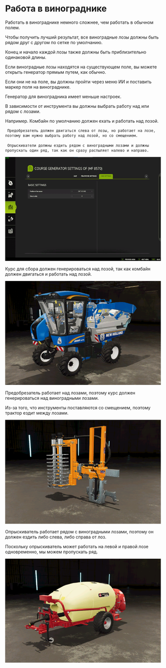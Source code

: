 # Работа в винограднике

  
  
Работать в винограднике немного сложнее, чем работать в обычном полем.  
  
Чтобы получить лучший результат, все виноградные лозы должны быть рядом друг с другом по сетке по умолчанию.  
  
Конец и начало каждой лозы также должны быть приблизительно одинаковой длины.  
  
Если виноградные лозы находятся на существующем поле, вы можете открыть генератор прямым путем, как обычно.  
  
Если они не на поле, вы должны пройти через меню ИИ и поставить маркер поля на винограднике.  
  


  
  
Генератор для виноградника имеет меньше настроек.  
  
В зависимости от инструмента вы должны выбрать работу над или рядом с лозами.  
  
Например. Комбайн по умолчанию должен ехать и работать над лозой.  
  
     Предобрезатель должен двигаться слева от лозы, но работает на лозе, поэтому вам нужно выбрать работу над лозой, но со смещением.  
  
     Опрыскиватели должны ездить рядом с виноградными лозами и должны пропускать один ряд, так как он сразу распыляет налево и направо.  
  


![Image](../assets/images/vineworkgen_0_0_765_510.png)

  
  
Курс для сбора должен генерироваться над лозой, так как комбайн должен двигаться и работать над лозой.  
  


![Image](../assets/images/vineworkharvest_0_0_765_510.png)

  
  
Предобрезатель работает над лозами, поэтому курс должен генерироваться над виноградными лозами.  
  
Из-за того, что инструменты поставляются со смещением, поэтому трактор ездит между лозами.  
  


![Image](../assets/images/vineworkpruner_0_0_765_510.png)

  
  
Опрыскиватель работает рядом с виноградными лозами, поэтому он должен ездить либо слева, либо справа от лоз.  
  
Поскольку опрыскиватель может работать на левой и правой лозе одновременно, мы можем пропускать ряд.  
  


![Image](../assets/images/vineworkspray_0_0_765_510.png)


